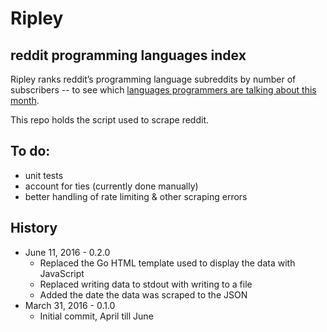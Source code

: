 # Ripley

## reddit programming languages index

Ripley ranks reddit’s programming language subreddits by number of subscribers -- to see which [languages programmers are talking about this month][site].

This repo holds the script used to scrape reddit.

## To do:

- unit tests
- account for ties (currently done manually)
- better handling of rate limiting & other scraping errors

## History

- June 11, 2016 - 0.2.0
  - Replaced the Go HTML template used to display the data with JavaScript
  - Replaced writing data to stdout with writing to a file
  - Added the date the data was scraped to the JSON
- March 31, 2016 - 0.1.0
  - Initial commit, April till June

[site]: http://mikekreuzer.github.io/Ripley/
